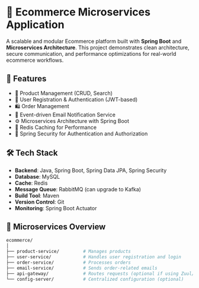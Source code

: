 # 🛒 Ecommerce Microservices Application

A scalable and modular Ecommerce platform built with **Spring Boot** and **Microservices Architecture**. This project demonstrates clean architecture, secure communication, and performance optimizations for real-world ecommerce workflows.

## 🚀 Features

- 🧾 Product Management (CRUD, Search)
- 👤 User Registration & Authentication (JWT-based)
- 🛍 Order Management
- 📧 Event-driven Email Notification Service
- ⚙️ Microservices Architecture with Spring Boot
- 🚀 Redis Caching for Performance
- 🔐 Spring Security for Authentication and Authorization

## 🛠 Tech Stack

- **Backend**: Java, Spring Boot, Spring Data JPA, Spring Security
- **Database**: MySQL
- **Cache**: Redis
- **Message Queue**: RabbitMQ (can upgrade to Kafka)
- **Build Tool**: Maven
- **Version Control**: Git
- **Monitoring**: Spring Boot Actuator

## 📁 Microservices Overview

```bash
ecommerce/
│
├── product-service/         # Manages products
├── user-service/            # Handles user registration and login
├── order-service/           # Processes orders
├── email-service/           # Sends order-related emails
├── api-gateway/             # Routes requests (optional if using Zuul/Nginx)
└── config-server/           # Centralized configuration (optional)
